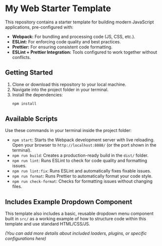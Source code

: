 # My Web Starter Template

This repository contains a starter template for building modern JavaScript applications, pre-configured with:

- **Webpack:** For bundling and processing code (JS, CSS, etc.).
- **ESLint:** For enforcing code quality and best practices.
- **Prettier:** For ensuring consistent code formatting.
- **ESLint + Prettier Integration:** Tools configured to work together without conflicts.

## Getting Started

1. Clone or download this repository to your local machine.
2. Navigate into the project folder in your terminal.
3. Install the dependencies:
   ```bash
   npm install
   ```

## Available Scripts

Use these commands in your terminal inside the project folder:

- `npm start`: Starts the Webpack development server with live reloading. Open your browser to `http://localhost:8080/` (or the port shown in the terminal).
- `npm run build`: Creates a production-ready build in the `dist/` folder.
- `npm run lint`: Runs ESLint to check for code quality and formatting issues.
- `npm run lint:fix`: Runs ESLint and automatically fixes fixable issues.
- `npm run format`: Runs Prettier to automatically format your code style.
- `npm run check-format`: Checks for formatting issues without changing files.

## Includes Example Dropdown Component

This template also includes a basic, reusable dropdown menu component built in `src/` as a working example of how to structure code within this template and use standard HTML/CSS/JS.

_(You can add more details about included loaders, plugins, or specific configurations here)_

